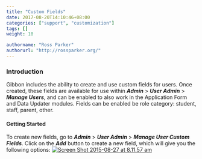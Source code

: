 ```yaml
---
title: "Custom Fields"
date: 2017-08-20T14:10:46+08:00
categories: ["support", "customization"]
tags: []
weight: 10

authorname: "Ross Parker"
authorurl: "http://rossparker.org/"
---
```


### Introduction

Gibbon includes the ability to create and use custom fields for users. Once created, these fields are available for use within ___Admin___ > ___User Admin___ > ___Manage Users___, and can be enabled to also work in the Application Form and Data Updater modules. Fields can be enabled be role category: student, staff, parent, other. <span style="text-decoration: underline;">

#### Getting Started

</span> To create new fields, go to ___Admin___ > ___User Admin___ > ___Manage User Custom Fields___. Click on the ___Add___ button to create a new field, which will give you the following options: [![Screen Shot 2015-08-27 at 8.11.57 am](https://gibbonedu.org/wp-content/uploads/2015/08/Screen-Shot-2015-08-27-at-8.11.57-am.png)](https://gibbonedu.org/wp-content/uploads/2015/08/Screen-Shot-2015-08-27-at-8.11.57-am.png)
